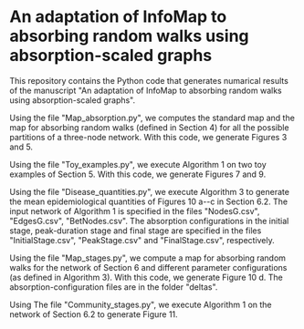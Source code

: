 # An adaptation of InfoMap to absorbing random walks using absorption-scaled graphs

This repository contains the Python code that generates numarical results of the manuscript "An adaptation of InfoMap to absorbing random walks using absorption-scaled graphs".

Using the file "Map_absorption.py", we computes the standard map and the map for absorbing random walks (defined in Section 4) for all the possible partitions of a three-node network. With this code, we generate Figures 3 and 5.

Using the file "Toy_examples.py", we execute Algorithm 1 on two toy examples of Section 5. With this code, we generate Figures 7 and 9.

Using the file "Disease_quantities.py", we execute Algorithm 3 to generate the mean epidemiological quantities of Figures 10 a--c in Section 6.2. The input network of Algorithm 1 is specified in the files "NodesG.csv", "EdgesG.csv", "BetNodes.csv". The absorption configurations in the initial stage, peak-duration stage and final stage are specified in the files "InitialStage.csv", "PeakStage.csv" and "FinalStage.csv", respectively.

Using the file "Map_stages.py", we compute a map for absorbing random walks for the network of Section 6 and different parameter configurations (as defined in Algorithm 3). With this code, we  generate Figure 10 d. The absorption-configuration files are in the folder "deltas".

Using The file "Community_stages.py", we execute Algorithm 1 on the network of Section 6.2 to generate Figure 11.
